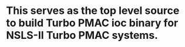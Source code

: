 # This serves as the top level source to build Turbo PMAC ioc binary for NSLS-II Turbo PMAC systems.
